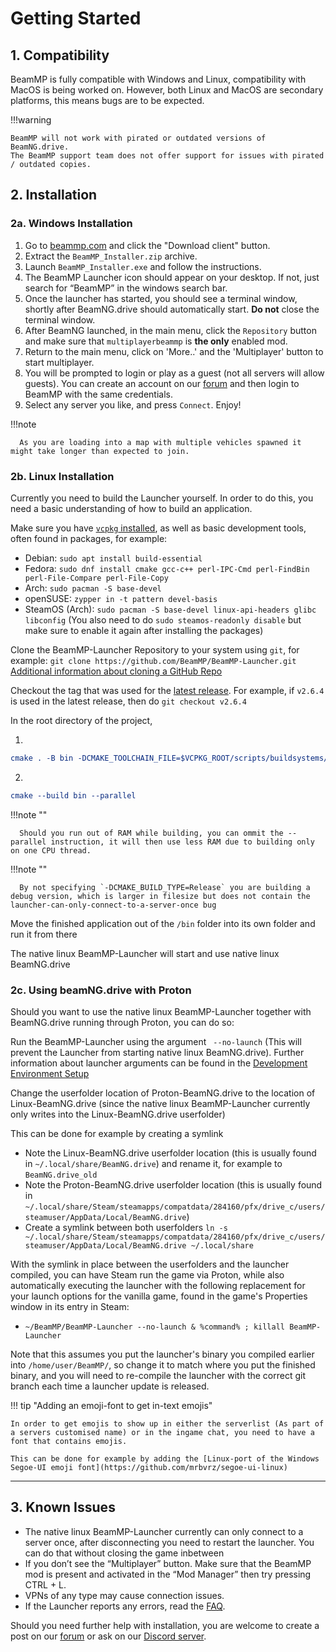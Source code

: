 # Getting Started

## **1. Compatibility**

BeamMP is fully compatible with Windows and Linux, compatibility with MacOS is being worked on.
However, both Linux and MacOS are secondary platforms, this means bugs are to be expected.

!!!warning

    BeamMP will not work with pirated or outdated versions of BeamNG.drive.
    The BeamMP support team does not offer support for issues with pirated / outdated copies.

## **2. Installation**

### **2a. Windows Installation**
1. Go to [beammp.com](https://beammp.com/) and click the "Download client" button.
2. Extract the `BeamMP_Installer.zip` archive.
3. Launch `BeamMP_Installer.exe` and follow the instructions.
4. The BeamMP Launcher icon should appear on your desktop. If not, just search for “BeamMP” in the windows search bar.
5. Once the launcher has started, you should see a terminal window, shortly after BeamNG.drive should automatically start. **Do not** close the terminal window.
6. After BeamNG launched, in the main menu, click the `Repository` button and make sure that `multiplayerbeammp` is **the only** enabled mod.
7. Return to the main menu, click on 'More..' and the 'Multiplayer' button to start multiplayer.
8. You will be prompted to login or play as a guest (not all servers will allow guests). You can create an account on our [forum](https://forum.beammp.com) and then login to BeamMP with the same credentials.
9. Select any server you like, and press `Connect`. Enjoy!

!!!note

      As you are loading into a map with multiple vehicles spawned it might take longer than expected to join.

### **2b. Linux Installation**

Currently you need to build the Launcher yourself.
In order to do this, you need a basic understanding of how to build an application.

Make sure you have [`vcpkg` installed](https://learn.microsoft.com/en-us/vcpkg/get_started/get-started?pivots=shell-bash#1---set-up-vcpkg), as well as basic development tools, often found in packages, for example:

- Debian: `sudo apt install build-essential`
- Fedora: `sudo dnf install cmake gcc-c++ perl-IPC-Cmd perl-FindBin perl-File-Compare perl-File-Copy`
- Arch: `sudo pacman -S base-devel`
- openSUSE: `zypper in -t pattern devel-basis`
- SteamOS (Arch): `sudo pacman -S base-devel linux-api-headers glibc libconfig` (You also need to do `sudo steamos-readonly disable` but make sure to enable it again after installing the packages)

Clone the BeamMP-Launcher Repository to your system using `git`, for example:
`git clone https://github.com/BeamMP/BeamMP-Launcher.git`
[Additional information about cloning a GitHub Repo](https://docs.github.com/en/repositories/creating-and-managing-repositories/cloning-a-repository)

Checkout the tag that was used for the [latest release](https://github.com/BeamMP/BeamMP-Launcher/releases/latest). For example, if `v2.6.4` is used in the latest release, then do `git checkout v2.6.4`

In the root directory of the project,

1. 
```cmake
cmake . -B bin -DCMAKE_TOOLCHAIN_FILE=$VCPKG_ROOT/scripts/buildsystems/vcpkg.cmake -DVCPKG_TARGET_TRIPLET=x64-linux
```

2. 
```cmake
cmake --build bin --parallel
```

!!!note ""

      Should you run out of RAM while building, you can ommit the --parallel instruction, it will then use less RAM due to building only on one CPU thread.

!!!note ""

      By not specifying `-DCMAKE_BUILD_TYPE=Release` you are building a debug version, which is larger in filesize but does not contain the launcher-can-only-connect-to-a-server-once bug

Move the finished application out of the `/bin` folder into its own folder and run it from there

The native linux BeamMP-Launcher will start and use native linux BeamNG.drive

### **2c. Using beamNG.drive with Proton**

Should you want to use the native linux BeamMP-Launcher together with BeamNG.drive running through Proton, you can do so:

Run the BeamMP-Launcher using the argument ` --no-launch` (This will prevent the Launcher from starting native linux BeamNG.drive). Further information about launcher arguments can be found in the [Development Environment Setup](../guides/beammp-dev/beammp-dev.md)

Change the userfolder location of Proton-BeamNG.drive to the location of Linux-BeamNG.drive (since the native linux BeamMP-Launcher currently only writes into the Linux-BeamNG.drive userfolder)

This can be done for example by creating a symlink

- Note the Linux-BeamNG.drive userfolder location (this is usually found in `~/.local/share/BeamNG.drive`) and rename it, for example to `BeamNG.drive_old`
- Note the Proton-BeamNG.drive userfolder location (this is usually found in `~/.local/share/Steam/steamapps/compatdata/284160/pfx/drive_c/users/steamuser/AppData/Local/BeamNG.drive`)
- Create a symlink between both userfolders `ln -s ~/.local/share/Steam/steamapps/compatdata/284160/pfx/drive_c/users/steamuser/AppData/Local/BeamNG.drive ~/.local/share`

With the symlink in place between the userfolders and the launcher compiled, you can have Steam run the game via Proton, while also automatically executing the launcher with the following replacement for your launch options for the vanilla game, found in the game's Properties window in its entry in Steam:

- `~/BeamMP/BeamMP-Launcher --no-launch & %command% ; killall BeamMP-Launcher`

Note that this assumes you put the launcher's binary you compiled earlier into `/home/user/BeamMP/`, so change it to match where you put the finished binary, and you will need to re-compile the launcher with the correct git branch each time a launcher update is released.

!!! tip "Adding an emoji-font to get in-text emojis"

    In order to get emojis to show up in either the serverlist (As part of a servers customised name) or in the ingame chat, you need to have a font that contains emojis.

    This can be done for example by adding the [Linux-port of the Windows Segoe-UI emoji font](https://github.com/mrbvrz/segoe-ui-linux)

---

## **3. Known Issues**
- The native linux BeamMP-Launcher currently can only connect to a server once, after disconnecting you need to restart the launcher. You can do that without closing the game inbetween
- If you don’t see the “Multiplayer” button. Make sure that the BeamMP mod is present and activated in the “Mod Manager” then try pressing CTRL + L.
- VPNs of any type may cause connection issues.
- If the Launcher reports any errors, read the [FAQ](https://forum.beammp.com/c/faq/35).

Should you need further help with installation, you are welcome to create a post on our [forum](https://forum.beammp.com) or ask on our [Discord server](https://discord.gg/beammp).
